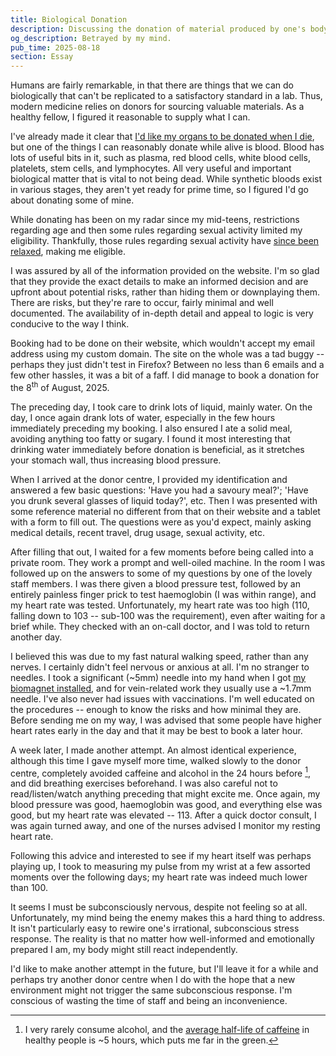```yaml
---
title: Biological Donation
description: Discussing the donation of material produced by one's body, such as blood and plasma, and my failed attempts at donating due to elevated heart rate.
og_description: Betrayed by my mind.
pub_time: 2025-08-18
section: Essay
---
```


Humans are fairly remarkable, in that there are things that we can do biologically that can't be replicated to a satisfactory standard in a lab. Thus, modern medicine relies on donors for sourcing valuable materials. As a healthy fellow, I figured it reasonable to supply what I can.

I've already made it clear that [I'd like my organs to be donated when I die](/posts/regarding-my-death#donate-my-organs), but one of the things I can reasonably donate while alive is blood. Blood has lots of useful bits in it, such as plasma, red blood cells, white blood cells, platelets, stem cells, and lymphocytes. All very useful and important biological matter that is vital to not being dead. While synthetic bloods exist in various stages, they aren't yet ready for prime time, so I figured I'd go about donating some of mine.

While donating has been on my radar since my mid-teens, restrictions regarding age and then some rules regarding sexual activity limited my eligibility. Thankfully, those rules regarding sexual activity have [since been relaxed](https://www.lifeblood.com.au/donation-equality), making me eligible.

I was assured by all of the information provided on the website. I'm so glad that they provide the exact details to make an informed decision and are upfront about potential risks, rather than hiding them or downplaying them. There are risks, but they're rare to occur, fairly minimal and well documented. The availability of in-depth detail and appeal to logic is very conducive to the way I think.

Booking had to be done on their website, which wouldn't accept my email address using my custom domain. The site on the whole was a tad buggy -- perhaps they just didn't test in Firefox? Between no less than 6 emails and a few other hassles, it was a bit of a faff. I did manage to book a donation for the 8<sup>th</sup> of August, 2025.

The preceding day, I took care to drink lots of liquid, mainly water. On the day, I once again drank lots of water, especially in the few hours immediately preceding my booking. I also ensured I ate a solid meal, avoiding anything too fatty or sugary. I found it most interesting that drinking water immediately before donation is beneficial, as it stretches your stomach wall, thus increasing blood pressure.

When I arrived at the donor centre, I provided my identification and answered a few basic questions: 'Have you had a savoury meal?'; 'Have you drunk several glasses of liquid today?', etc. Then I was presented with some reference material no different from that on their website and a tablet with a form to fill out. The questions were as you'd expect, mainly asking medical details, recent travel, drug usage, sexual activity, etc.

After filling that out, I waited for a few moments before being called into a private room. They work a prompt and well-oiled machine. In the room I was followed up on the answers to some of my questions by one of the lovely staff members. I was there given a blood pressure test, followed by an entirely painless finger prick to test haemoglobin (I was within range), and my heart rate was tested. Unfortunately, my heart rate was too high (110, falling down to 103 -- sub-100 was the requirement), even after waiting for a brief while. They checked with an on-call doctor, and I was told to return another day.

I believed this was due to my fast natural walking speed, rather than any nerves. I certainly didn't feel nervous or anxious at all. I'm no stranger to needles. I took a significant (~5mm) needle into my hand when I got [my biomagnet installed](/posts/my-experience-biohacking), and for vein-related work they usually use a ~1.7mm needle. I've also never had issues with vaccinations. I'm well educated on the procedures -- enough to know the risks and how minimal they are. Before sending me on my way, I was advised that some people have higher heart rates early in the day and that it may be best to book a later hour.

A week later, I made another attempt. An almost identical experience, although this time I gave myself more time, walked slowly to the donor centre, completely avoided caffeine and alcohol in the 24 hours before [^1], and did breathing exercises beforehand. I was also careful not to read/listen/watch anything preceding that might excite me. Once again, my blood pressure was good, haemoglobin was good, and everything else was good, but my heart rate was elevated -- 113. After a quick doctor consult, I was again turned away, and one of the nurses advised I monitor my resting heart rate.

Following this advice and interested to see if my heart itself was perhaps playing up, I took to measuring my pulse from my wrist at a few assorted moments over the following days; my heart rate was indeed much lower than 100.

It seems I must be subconsciously nervous, despite not feeling so at all. Unfortunately, my mind being the enemy makes this a hard thing to address. It isn't particularly easy to rewire one's irrational, subconscious stress response. The reality is that no matter how well-informed and emotionally prepared I am, my body might still react independently.

I'd like to make another attempt in the future, but I'll leave it for a while and perhaps try another donor centre when I do with the hope that a new environment might not trigger the same subconscious response. I'm conscious of wasting the time of staff and being an inconvenience.

[^1]: I very rarely consume alcohol, and the [average half-life of caffeine](https://www.ncbi.nlm.nih.gov/books/NBK223808/#:~:text=The%20mean%20half%2Dlife%20of,et%20al.%2C%201989) in healthy people is ~5 hours, which puts me far in the green.
